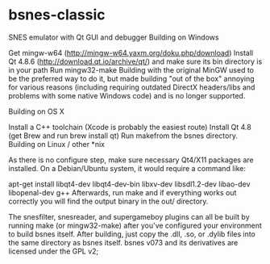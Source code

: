 # bsnes-classic
SNES emulator with Qt GUI and debugger
Building on Windows

Get mingw-w64 (http://mingw-w64.yaxm.org/doku.php/download)
Install Qt 4.8.6 (http://download.qt.io/archive/qt/) and make sure its bin directory is in your path
Run mingw32-make
Building with the original MinGW used to be the preferred way to do it, but made building "out of the box" annoying for various reasons (including requiring outdated DirectX headers/libs and problems with some native Windows code) and is no longer supported.

Building on OS X

Install a C++ toolchain (Xcode is probably the easiest route)
Install Qt 4.8 (get Brew and run brew install qt)
Run makefrom the bsnes directory.
Building on Linux / other *nix

As there is no configure step, make sure necessary Qt4/X11 packages are installed. On a Debian/Ubuntu system, it would require a command like:

apt-get install libqt4-dev libqt4-dev-bin libxv-dev libsdl1.2-dev libao-dev libopenal-dev g++
Afterwards, run make and if everything works out correctly you will find the output binary in the out/ directory.

The snesfilter, snesreader, and supergameboy plugins can all be built by running make (or mingw32-make) after you've configured your environment to build bsnes itself. After building, just copy the .dll, .so, or .dylib files into the same directory as bsnes itself.
bsnes v073 and its derivatives are licensed under the GPL v2;
